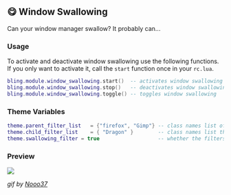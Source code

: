 ## 😋 Window Swallowing <!-- {docsify-ignore} -->

Can your window manager swallow? It probably can...

### Usage

To activate and deactivate window swallowing use the following functions. If you only want to activate it, call the `start` function once in your `rc.lua`.

```lua
bling.module.window_swallowing.start()  -- activates window swallowing
bling.module.window_swallowing.stop()   -- deactivates window swallowing
bling.module.window_swallowing.toggle() -- toggles window swallowing
```

### Theme Variables

```lua
theme.parent_filter_list   = {"firefox", "Gimp"} -- class names list of parents that should not be swallowed
theme.child_filter_list    = { "Dragon" }        -- class names list that should not swallow their parents
theme.swallowing_filter = true                   -- whether the filters above should be active
```

### Preview

![](https://media.discordapp.net/attachments/635625813143978012/769180910683684864/20-10-23-14-40-32.gif)

*gif by [Nooo37](https://github.com/Nooo37)*
